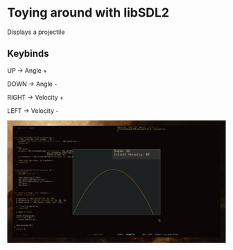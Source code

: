 # Toying around with libSDL2
Displays a projectile

## Keybinds
UP -> Angle +

DOWN -> Angle -

RIGHT -> Velocity +

LEFT -> Velocity -

![Screenshot](./screenshot.png)

